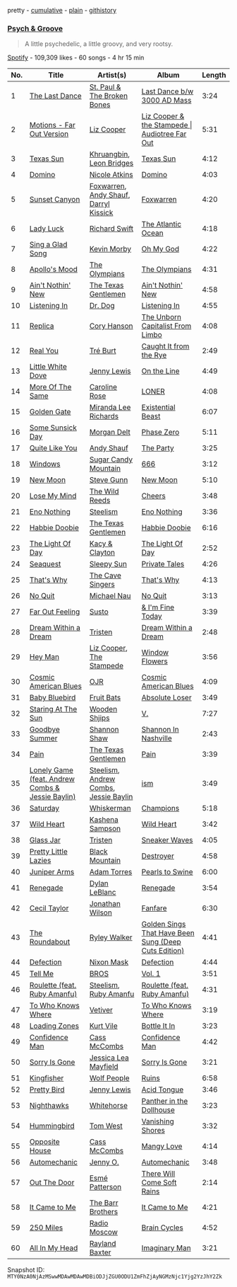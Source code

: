 pretty - [cumulative](/playlists/cumulative/37i9dQZF1DX2FJ4E5eMYdk.md) - [plain](/playlists/plain/37i9dQZF1DX2FJ4E5eMYdk) - [githistory](https://github.githistory.xyz/mackorone/spotify-playlist-archive/blob/main/playlists/plain/37i9dQZF1DX2FJ4E5eMYdk)

### [Psych & Groove](https://open.spotify.com/playlist/37i9dQZF1DX2FJ4E5eMYdk)

> A little psychedelic, a little groovy, and very rootsy.

[Spotify](https://open.spotify.com/user/spotify) - 109,309 likes - 60 songs - 4 hr 15 min

| No. | Title | Artist(s) | Album | Length |
|---|---|---|---|---|
| 1 | [The Last Dance](https://open.spotify.com/track/1l3SsMSAuxSv97ScbDfxF4) | [St\. Paul & The Broken Bones](https://open.spotify.com/artist/4fXkvh05wFhuH77MfD4m9o) | [Last Dance b/w 3000 AD Mass](https://open.spotify.com/album/2q4NYHzOGqQhbGuFh8ZE71) | 3:24 |
| 2 | [Motions \- Far Out Version](https://open.spotify.com/track/6sF7pOzhRCvuTLtVDrTg1Z) | [Liz Cooper](https://open.spotify.com/artist/58irgKwXTjCCuYQB58aXeH) | [Liz Cooper & the Stampede \| Audiotree Far Out](https://open.spotify.com/album/6HDTKU5sFW1SwJ0CParyYQ) | 5:31 |
| 3 | [Texas Sun](https://open.spotify.com/track/3k5oLgungD1dSOGLqQdIQw) | [Khruangbin](https://open.spotify.com/artist/2mVVjNmdjXZZDvhgQWiakk), [Leon Bridges](https://open.spotify.com/artist/3qnGvpP8Yth1AqSBMqON5x) | [Texas Sun](https://open.spotify.com/album/3woYZI2bFXEh5nR8KfltJ1) | 4:12 |
| 4 | [Domino](https://open.spotify.com/track/4UPVhpMIAuTUS6NDaEajXI) | [Nicole Atkins](https://open.spotify.com/artist/4ab2tQaaTr2TnairelOwvO) | [Domino](https://open.spotify.com/album/5nXc9eJPrasJL63AxYDMS6) | 4:03 |
| 5 | [Sunset Canyon](https://open.spotify.com/track/4YvOkz9IrldHkWiDZremSr) | [Foxwarren](https://open.spotify.com/artist/2dPIBvg7mU59dCTGjhPylV), [Andy Shauf](https://open.spotify.com/artist/5mFKYdmiYwNJTDtSzgFyQx), [Darryl Kissick](https://open.spotify.com/artist/1VbP2VbyU1Ht1wtIAMn4Gc) | [Foxwarren](https://open.spotify.com/album/27NP9XgsqFi9sfV9RZaqOa) | 4:20 |
| 6 | [Lady Luck](https://open.spotify.com/track/68dSvPdwsCEGoKj72QDEXQ) | [Richard Swift](https://open.spotify.com/artist/7fSjnDr8tBO37Xbb2UXuYr) | [The Atlantic Ocean](https://open.spotify.com/album/2172kXt6Kr0rZigqs3GWKC) | 4:18 |
| 7 | [Sing a Glad Song](https://open.spotify.com/track/1rKcc3LdBjj2mTLBSjSYfW) | [Kevin Morby](https://open.spotify.com/artist/6fxk3UXHTFYET8qCT9WlBF) | [Oh My God](https://open.spotify.com/album/3Xugyt3sTfDgvALU1St1QA) | 4:22 |
| 8 | [Apollo's Mood](https://open.spotify.com/track/1N9WgSJAca6uaXFHTktS97) | [The Olympians](https://open.spotify.com/artist/0ZPqGxW2iwZz7vGJWzuTUi) | [The Olympians](https://open.spotify.com/album/2UkCnAUvgigPDKmVjw9dQR) | 4:31 |
| 9 | [Ain't Nothin' New](https://open.spotify.com/track/6qvbWKdhfVHfkR0GaWHTKF) | [The Texas Gentlemen](https://open.spotify.com/artist/6EuVxyAGrWCKJtj5pRSHaw) | [Ain't Nothin' New](https://open.spotify.com/album/7vTOqwGGe6RUUlte30qi5F) | 4:58 |
| 10 | [Listening In](https://open.spotify.com/track/2MiE4uNtlIr7GKM6DwiUgl) | [Dr\. Dog](https://open.spotify.com/artist/4mLJ3XfOM5FPjSAWdQ2Jk7) | [Listening In](https://open.spotify.com/album/5TvAQFSNWzss7r4AZVQyBl) | 4:55 |
| 11 | [Replica](https://open.spotify.com/track/7xGMxT9ehrOlWjJwEyhuk2) | [Cory Hanson](https://open.spotify.com/artist/2XG4LWrmKXFA1PqnUsuPj6) | [The Unborn Capitalist From Limbo](https://open.spotify.com/album/6yg69QGmlM2MDcX1Bdo2RN) | 4:08 |
| 12 | [Real You](https://open.spotify.com/track/3eDpqXBwKK5AE0blKPpitN) | [Tré Burt](https://open.spotify.com/artist/5e5Zm5z8OPycf55hgDxKIc) | [Caught It from the Rye](https://open.spotify.com/album/2PaV8pGlT02BHgGIQ571Ag) | 2:49 |
| 13 | [Little White Dove](https://open.spotify.com/track/6GmpADghIK0gLem1FS2VGJ) | [Jenny Lewis](https://open.spotify.com/artist/5cMVRrisBpDkXCVG48epED) | [On the Line](https://open.spotify.com/album/2AHG3vkC3H7zqHbYdgCCcy) | 4:49 |
| 14 | [More Of The Same](https://open.spotify.com/track/1e2LGT07diSwc7UYnK7txi) | [Caroline Rose](https://open.spotify.com/artist/06W84OT2eFUNVwG85UsxJw) | [LONER](https://open.spotify.com/album/2ztVsnlMAsHqVe1BjoICnr) | 4:08 |
| 15 | [Golden Gate](https://open.spotify.com/track/0i8ea8zOfRjFSpjcaEy7Zp) | [Miranda Lee Richards](https://open.spotify.com/artist/78zeWQTQM1r7qFCfu2ILZc) | [Existential Beast](https://open.spotify.com/album/4ZDplu8ljG8eGyrtDH7rfd) | 6:07 |
| 16 | [Some Sunsick Day](https://open.spotify.com/track/54WIS7qug0Gnt65eD9gg8g) | [Morgan Delt](https://open.spotify.com/artist/29ITaP4nYGDlz54m7pLJL1) | [Phase Zero](https://open.spotify.com/album/7wIpbVMqhkkIA4CAEY0fsb) | 5:11 |
| 17 | [Quite Like You](https://open.spotify.com/track/46zMfAycgHfH8mq7cm25zX) | [Andy Shauf](https://open.spotify.com/artist/5mFKYdmiYwNJTDtSzgFyQx) | [The Party](https://open.spotify.com/album/35FWLG8Ysjj1BF3sx4F6zM) | 3:25 |
| 18 | [Windows](https://open.spotify.com/track/6jvqaaUtBmcnxQnf5XKzFo) | [Sugar Candy Mountain](https://open.spotify.com/artist/3y6SKYXXP4lrliD6CzVXH3) | [666](https://open.spotify.com/album/1Utz6IHVssHoFwNWrXLoFe) | 3:12 |
| 19 | [New Moon](https://open.spotify.com/track/69RVRzm0NGlg1qi7GgA5J5) | [Steve Gunn](https://open.spotify.com/artist/7uLXW75DlTRahz2WKJZGeO) | [New Moon](https://open.spotify.com/album/7fTjGWzWtuslYB5DBzOrZC) | 5:10 |
| 20 | [Lose My Mind](https://open.spotify.com/track/7djjzziCovlTf0yXGIArWS) | [The Wild Reeds](https://open.spotify.com/artist/3Q9WLyqkHw04V6DDtvPWwH) | [Cheers](https://open.spotify.com/album/449AwHLbBwEzRvAqIQr5mB) | 3:48 |
| 21 | [Eno Nothing](https://open.spotify.com/track/3IRSGpUi9NhYHl6EdfQo8D) | [Steelism](https://open.spotify.com/artist/4vsRWAlRRT40g7LjHiUMco) | [Eno Nothing](https://open.spotify.com/album/44VHKnRJRB38QN8pkOUmfp) | 3:36 |
| 22 | [Habbie Doobie](https://open.spotify.com/track/6IpcOV0Re2M1l8APgqkTrJ) | [The Texas Gentlemen](https://open.spotify.com/artist/6EuVxyAGrWCKJtj5pRSHaw) | [Habbie Doobie](https://open.spotify.com/album/1OQaOXq9ss7U8IA9a7GhEk) | 6:16 |
| 23 | [The Light Of Day](https://open.spotify.com/track/4vev473dJkBpiChkglAscC) | [Kacy & Clayton](https://open.spotify.com/artist/7oJ1EabmX7ejrie3NBzn0p) | [The Light Of Day](https://open.spotify.com/album/64tiQFJ0vMllTaFYDgWaRs) | 2:52 |
| 24 | [Seaquest](https://open.spotify.com/track/2VsAxaacbKF0L54eymlPVd) | [Sleepy Sun](https://open.spotify.com/artist/4CL0ezfJvQDkDmjMG7XrV0) | [Private Tales](https://open.spotify.com/album/2A2CCRLatKBrBodEp4UIz6) | 4:26 |
| 25 | [That's Why](https://open.spotify.com/track/1nKLrZDgmbj30gugpG9lrF) | [The Cave Singers](https://open.spotify.com/artist/4SjCvf9Ctuz369ZKAnjkZP) | [That's Why](https://open.spotify.com/album/5WNBrD6DSibb2yWPmC1Ys4) | 4:13 |
| 26 | [No Quit](https://open.spotify.com/track/4g15kgCDhIdHEzbBJvCNd0) | [Michael Nau](https://open.spotify.com/artist/1VfgWum48nwYJcCfdPwWgs) | [No Quit](https://open.spotify.com/album/3If5SivukLSxu4S7DCWbOd) | 3:13 |
| 27 | [Far Out Feeling](https://open.spotify.com/track/6CzVJHTzNbvxdb6wwH4WiQ) | [Susto](https://open.spotify.com/artist/7foyQbi7GKriLiv1GPVEwt) | [& I'm Fine Today](https://open.spotify.com/album/5D062RPrAS76knCMha1xCw) | 3:39 |
| 28 | [Dream Within a Dream](https://open.spotify.com/track/7wuHX0sgGELdVbZMSfKTgw) | [Tristen](https://open.spotify.com/artist/136eH4t69aKT2UuS36z3Qo) | [Dream Within a Dream](https://open.spotify.com/album/5NnQzQNyUQMwiHTzNrrGdx) | 2:48 |
| 29 | [Hey Man](https://open.spotify.com/track/2MN4zTUQgzsbHpD8XGpuVF) | [Liz Cooper](https://open.spotify.com/artist/58irgKwXTjCCuYQB58aXeH), [The Stampede](https://open.spotify.com/artist/6naWDjIIvxOhHfu99ubAC7) | [Window Flowers](https://open.spotify.com/album/0UTQ8hNHAhO8gsu7LT3OEY) | 3:56 |
| 30 | [Cosmic American Blues](https://open.spotify.com/track/4S057bezdn8681JCxHCUfc) | [OJR](https://open.spotify.com/artist/3BxLJvBTizcXZfwkydW2oT) | [Cosmic American Blues](https://open.spotify.com/album/5QorcySCg1FnehS2GM7aHA) | 4:09 |
| 31 | [Baby Bluebird](https://open.spotify.com/track/5MS4QMgwaZJna9wev1S6yh) | [Fruit Bats](https://open.spotify.com/artist/6Qm9stX6XO1a4c7BXQDDgc) | [Absolute Loser](https://open.spotify.com/album/1vRxjcJpuE6MxaDwvDcldB) | 3:49 |
| 32 | [Staring At The Sun](https://open.spotify.com/track/0Ku9zP02uHYS4HH6jNLxV0) | [Wooden Shjips](https://open.spotify.com/artist/35rFgnhlSSYflP4HpC3JM0) | [V.](https://open.spotify.com/album/5KjpFRvPpExlRIuDQqwhNk) | 7:27 |
| 33 | [Goodbye Summer](https://open.spotify.com/track/0d7crNWqruNUFY796UFbe5) | [Shannon Shaw](https://open.spotify.com/artist/4bKniuCGFic42eaNWK34Jq) | [Shannon In Nashville](https://open.spotify.com/album/4M9uQm7mOVQkwYa2iRP7Tt) | 2:43 |
| 34 | [Pain](https://open.spotify.com/track/1wUZc8QuwhWt92XcOFExDi) | [The Texas Gentlemen](https://open.spotify.com/artist/6EuVxyAGrWCKJtj5pRSHaw) | [Pain](https://open.spotify.com/album/1hTVL3pZnKaEUCKHWmZGoP) | 3:39 |
| 35 | [Lonely Game \(feat\. Andrew Combs & Jessie Baylin\)](https://open.spotify.com/track/2hPPJefLGV53Mwlir5mRcG) | [Steelism](https://open.spotify.com/artist/4vsRWAlRRT40g7LjHiUMco), [Andrew Combs](https://open.spotify.com/artist/4ONwFcI8RGvYMG1vEIdS11), [Jessie Baylin](https://open.spotify.com/artist/1hzFN1aqlgBtzx2WnSK6tT) | [ism](https://open.spotify.com/album/2YKt3LwBzCSAoon0XlzeMU) | 3:49 |
| 36 | [Saturday](https://open.spotify.com/track/5GATiZMNerk6BLjPJp5aPL) | [Whiskerman](https://open.spotify.com/artist/6TFAeiJq10S8qvN86uS4ta) | [Champions](https://open.spotify.com/album/0hPVwSxwtZ2hktk9pcqa05) | 5:18 |
| 37 | [Wild Heart](https://open.spotify.com/track/2jhCa4f4eQmynH1IKJ5k5a) | [Kashena Sampson](https://open.spotify.com/artist/4tFBS73AOrz19igc1nTjUt) | [Wild Heart](https://open.spotify.com/album/0qnnjt02keWTODhegEvQ09) | 3:42 |
| 38 | [Glass Jar](https://open.spotify.com/track/33xaD95lsvcImZpV4POK1N) | [Tristen](https://open.spotify.com/artist/136eH4t69aKT2UuS36z3Qo) | [Sneaker Waves](https://open.spotify.com/album/3sjI5fIAlCwCkWR0IJdQx2) | 4:05 |
| 39 | [Pretty Little Lazies](https://open.spotify.com/track/48TSuxtSV3nLsHLbwSw2UY) | [Black Mountain](https://open.spotify.com/artist/00sAr10UTV1JZtHqxsLVn4) | [Destroyer](https://open.spotify.com/album/6i91Krcop9ZJeTzPLqhPZO) | 4:58 |
| 40 | [Juniper Arms](https://open.spotify.com/track/7gEjjZeZIpN6noZyo0vN5U) | [Adam Torres](https://open.spotify.com/artist/4wIdxySSxqlIirsqE0JKx8) | [Pearls to Swine](https://open.spotify.com/album/5vzBUbGigJfjW23Deldzca) | 6:00 |
| 41 | [Renegade](https://open.spotify.com/track/5HiIz6ICFx1VgoxjxX4ywc) | [Dylan LeBlanc](https://open.spotify.com/artist/60rNO7ymhlxcYxrdkDYq1k) | [Renegade](https://open.spotify.com/album/4JgEQ2lgKAZievIQsRh7lI) | 3:54 |
| 42 | [Cecil Taylor](https://open.spotify.com/track/0dTKg7gQzxuBRNRy0e1IVX) | [Jonathan Wilson](https://open.spotify.com/artist/6KJIIOCWsWtNc7ICINtPEw) | [Fanfare](https://open.spotify.com/album/0oFgCWCbCPdLcDBVblR65z) | 6:30 |
| 43 | [The Roundabout](https://open.spotify.com/track/1bdp1CY6vfKPESMCa2NI1M) | [Ryley Walker](https://open.spotify.com/artist/7xwppARWdjgnJSKLhbGzFc) | [Golden Sings That Have Been Sung \(Deep Cuts Edition\)](https://open.spotify.com/album/6pzoDMaxrkGRsjoMKey5x8) | 4:41 |
| 44 | [Defection](https://open.spotify.com/track/6o6tIXVvITarKUoU8kKpOY) | [Nixon Mask](https://open.spotify.com/artist/3qd7SVOfNjhMKmIOqDRbDC) | [Defection](https://open.spotify.com/album/4NKAlFl6tzcsuRmW0D9xPw) | 4:44 |
| 45 | [Tell Me](https://open.spotify.com/track/581KISzBIATjlONj5MbPQe) | [BROS](https://open.spotify.com/artist/4b2FejUQCLbLbalnwPyLQc) | [Vol\. 1](https://open.spotify.com/album/1q8IVSmI5N41iEuhMyX3Bf) | 3:51 |
| 46 | [Roulette \(feat\. Ruby Amanfu\)](https://open.spotify.com/track/6l8joEnsFzO05Uy7LVT3HD) | [Steelism](https://open.spotify.com/artist/4vsRWAlRRT40g7LjHiUMco), [Ruby Amanfu](https://open.spotify.com/artist/1lpu6LF7kS0bfnu43pi2u0) | [Roulette \(feat\. Ruby Amanfu\)](https://open.spotify.com/album/4wccD7Vpkx9Grut1VFTTUm) | 4:31 |
| 47 | [To Who Knows Where](https://open.spotify.com/track/4WmR52KdbGjBNYswu0vCxq) | [Vetiver](https://open.spotify.com/artist/7ACSlU8kTcQIbvpwLWze8E) | [To Who Knows Where](https://open.spotify.com/album/5NAczxw7gfuk2RaADp1aMn) | 3:19 |
| 48 | [Loading Zones](https://open.spotify.com/track/69o00fGvsei250jH7bF781) | [Kurt Vile](https://open.spotify.com/artist/5gspAQIAH8nJUrMYgXjCJ2) | [Bottle It In](https://open.spotify.com/album/7lXj7neMWuwD4PTYkaToes) | 3:23 |
| 49 | [Confidence Man](https://open.spotify.com/track/6GLha5Z5Xj0TLdSzLjrDVC) | [Cass McCombs](https://open.spotify.com/artist/2iUVQjheBnvOt8vaBrxXJz) | [Confidence Man](https://open.spotify.com/album/1OqEjshsbgop2XCGBLOioB) | 4:42 |
| 50 | [Sorry Is Gone](https://open.spotify.com/track/0xP8XkPdZ4ETCKLUegJ6By) | [Jessica Lea Mayfield](https://open.spotify.com/artist/3SmFJf7fxX3J0xXP0IlwK5) | [Sorry Is Gone](https://open.spotify.com/album/5cvmGD2Ymr1UlGEEZDfdYB) | 3:21 |
| 51 | [Kingfisher](https://open.spotify.com/track/6Phj3iOnTi0haVX6dPnzoQ) | [Wolf People](https://open.spotify.com/artist/6ZkaJWNgRHvDBiuZsyTaZK) | [Ruins](https://open.spotify.com/album/7hL5azg6n7pSKu5sumueBL) | 6:58 |
| 52 | [Pretty Bird](https://open.spotify.com/track/3e2dTtSpfuDA8iXnRCxCov) | [Jenny Lewis](https://open.spotify.com/artist/5cMVRrisBpDkXCVG48epED) | [Acid Tongue](https://open.spotify.com/album/7qri8zA09EXNsQU7eBgCae) | 3:46 |
| 53 | [Nighthawks](https://open.spotify.com/track/3eTCd9Vrjl3EwaitvfcmbG) | [Whitehorse](https://open.spotify.com/artist/3PSH5PsWfZQiD2wieKU0ss) | [Panther in the Dollhouse](https://open.spotify.com/album/6uFReUE0X1oqtumrJLdy26) | 3:23 |
| 54 | [Hummingbird](https://open.spotify.com/track/6mgIfZWip9DpqFD6q2Gf4G) | [Tom West](https://open.spotify.com/artist/4IszB4IvfBur47pa0bm1sr) | [Vanishing Shores](https://open.spotify.com/album/1uUarXMkJvV1R2syV3cYnU) | 3:32 |
| 55 | [Opposite House](https://open.spotify.com/track/2XpsvLcddOSFanKBCZCEBR) | [Cass McCombs](https://open.spotify.com/artist/2iUVQjheBnvOt8vaBrxXJz) | [Mangy Love](https://open.spotify.com/album/2gBR8Ql9GjUrNIsX97sFld) | 4:14 |
| 56 | [Automechanic](https://open.spotify.com/track/2olbQTZqVPYON832yjCQuF) | [Jenny O.](https://open.spotify.com/artist/6zVybwDdah9DCynv4QOhU0) | [Automechanic](https://open.spotify.com/album/1pfjL9bWfGdlnWUvkxwePA) | 3:48 |
| 57 | [Out The Door](https://open.spotify.com/track/3qQhgP33KDnEdF1XdVJGwK) | [Esmé Patterson](https://open.spotify.com/artist/1PoFNQQDFXvOYm6Dx8coAa) | [There Will Come Soft Rains](https://open.spotify.com/album/4hfr4fU8gI3kqxgY9Exx0o) | 2:14 |
| 58 | [It Came to Me](https://open.spotify.com/track/1wSTaoEcGPZy9osC25kn0m) | [The Barr Brothers](https://open.spotify.com/artist/4OyRutd80DZC22C4pl63l7) | [It Came to Me](https://open.spotify.com/album/6RaF1MxbjvBteIflXzSvt4) | 4:21 |
| 59 | [250 Miles](https://open.spotify.com/track/3drJvEvfMS5mnJ4JtmkM5S) | [Radio Moscow](https://open.spotify.com/artist/692VvGTch5OLXj4zEE6H3y) | [Brain Cycles](https://open.spotify.com/album/7BpKrz38kMmgSTLrRU17ZO) | 4:52 |
| 60 | [All In My Head](https://open.spotify.com/track/1Q55tboRIfofEepjqB8n8P) | [Rayland Baxter](https://open.spotify.com/artist/251UrhgNbMr15NLzQ2KyKq) | [Imaginary Man](https://open.spotify.com/album/3l12R0s3By5uisnybE2Cbk) | 3:21 |

Snapshot ID: `MTY0NzA0NjAzMSwwMDAwMDAwMDBiODJjZGU0ODU1ZmFhZjAyNGMzNjc1Yjg2YzJhY2Zk`